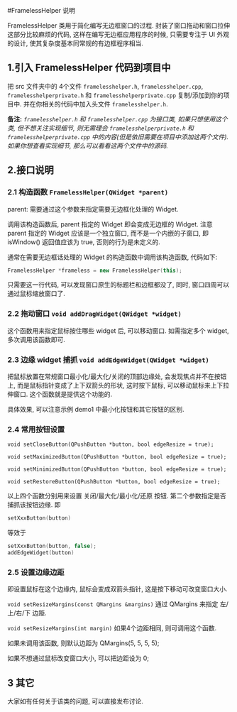 #FramelessHelper 说明

FramelessHelper 类用于简化编写无边框窗口的过程. 封装了窗口拖动和窗口拉伸这部分比较麻烦的代码, 这样在编写无边框应用程序的时候, 只需要专注于 UI 外观的设计, 使其复杂度基本同常规的有边框程序相当.

## 1.引入 FramelessHelper 代码到项目中

把 src 文件夹中的 4个文件 `framelesshelper.h`, `framelesshelper.cpp`, `framelesshelperprivate.h` 和 `framelesshelperprivate.cpp` 复制/添加到你的项目中. 并在你相关的代码中加入头文件 `framelesshelper.h`.

**备注:** *`framelesshelper.h` 和 `framelesshelper.cpp` 为接口类, 如果只想使用这个类, 但不想关注实现细节, 则无需理会 `framelesshelperprivate.h` 和 `framelesshelperprivate.cpp` 中的内容(但是依旧需要在项目中添加这两个文件). 如果你想查看实现细节, 那么可以看看这两个文件中的源码.*

## 2.接口说明

### 2.1 构造函数 `FramelessHelper(QWidget *parent)`

parent: 需要通过这个参数来指定需要无边框化处理的 Widget.

调用该构造函数后, parent 指定的 Widget 即会变成无边框的 Widget. 注意 parent 指定的 Widget 应该是一个独立窗口, 而不是一个内嵌的子窗口, 即 isWindow() 返回值应该为 true, 否则的行为是未定义的.

通常在需要无边框话处理的 Widget 的构造函数中调用该构造函数, 代码如下:

``` C++
FramelessHelper *frameless = new FramelessHelper(this);
```

只需要这一行代码, 可以发现窗口原生的标题栏和边框都没了, 同时, 窗口四周可以通过鼠标缩放窗口了.

### 2.2 拖动窗口 `void addDragWidget(QWidget *widget)`

这个函数用来指定鼠标按住哪些 widget 后, 可以移动窗口. 如需指定多个 widget, 多次调用该函数即可.

### 2.3 边缘 widget 捕抓 `void addEdgeWidget(QWidget *widget)`

把鼠标放置在常规窗口最小化/最大化/关闭的顶部边缘处, 会发现焦点并不在按钮上, 而是鼠标指针变成了上下双箭头的形状, 这时按下鼠标, 可以移动鼠标来上下拉伸窗口. 这个函数就是提供这个功能的.

具体效果, 可以注意示例 demo1 中最小化按钮和其它按钮的区别.

### 2.4 常用按钮设置

`void setCloseButton(QPushButton *button, bool edgeResize = true);`

`void setMaximizedButton(QPushButton *button, bool edgeResize = true);`

`void setMinimizedButton(QPushButton *button, bool edgeResize = true);`

`void setRestoreButton(QPushButton *button, bool edgeResize = true);`

以上四个函数分别用来设置 关闭/最大化/最小化/还原 按钮. 第二个参数指定是否捕抓该按钮边缘. 即

``` C++
setXxxButton(button)
```

等效于

``` C++
setXxxButton(button, false);
addEdgeWidget(button)
```

### 2.5 设置边缘边距

即设置鼠标在这个边缘内, 鼠标会变成双箭头指针, 这是按下移动可改变窗口大小.

`void setResizeMargins(const QMargins &margins)` 通过 QMargins 来指定 左/上/右/下 边距.

`void setResizeMargins(int margin)` 如果4个边距相同, 则可调用这个函数.

如果未调用该函数, 则默认边距为 QMargins(5, 5, 5, 5);

如果不想通过鼠标改变窗口大小, 可以把边距设为 0;

## 3 其它

大家如有任何关于该类的问题, 可以直接发布讨论.
